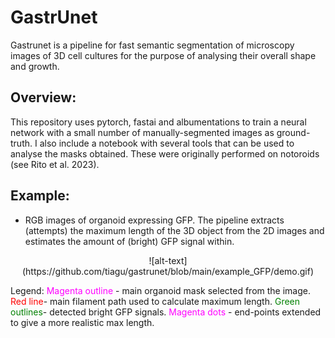 

# GastrUnet
Gastrunet is a pipeline for fast semantic segmentation of microscopy images of 3D cell cultures for the purpose of analysing their overall shape and growth. 


## Overview:
This repository uses pytorch, fastai and albumentations to train a neural network with a small number of manually-segmented images as ground-truth. I also include a notebook with several tools that can be used to analyse the masks obtained. These were originally performed on notoroids (see Rito et al. 2023).


## Example:
* RGB images of organoid expressing GFP. 
The pipeline extracts (attempts) the maximum length of the 3D object from the 2D images and estimates the amount of (bright) GFP signal within. 

<div style="text-align:center">
    ![alt-text](https://github.com/tiagu/gastrunet/blob/main/example_GFP/demo.gif)
</div>

Legend:
<font color="magenta"> Magenta outline </font>- main organoid mask selected from the image. 
<font color="red">Red line</font>- main filament path used to calculate maximum length.
<font color="green"> Green outlines</font>- detected bright GFP signals.
<font color="magenta">Magenta dots </font>- end-points extended to give a more realistic max length.
